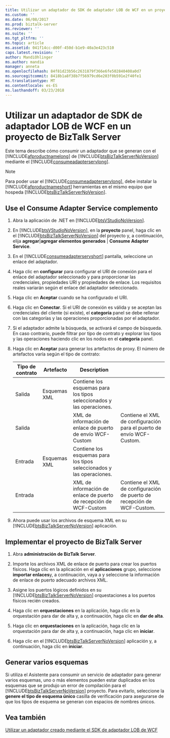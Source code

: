 ```yaml
---
title: Utilizar un adaptador de SDK de adaptador LOB de WCF en un proyecto de BizTalk Server | Documentos de Microsoft
ms.custom: ''
ms.date: 06/08/2017
ms.prod: biztalk-server
ms.reviewer: ''
ms.suite: ''
ms.tgt_pltfrm: ''
ms.topic: article
ms.assetid: 041f14cc-d00f-450d-b1e9-40a3e423c510
caps.latest.revision: ''
author: MandiOhlinger
ms.author: mandia
manager: anneta
ms.openlocfilehash: 84f81d23b56c2631879f366e6fe502840408a0d7
ms.sourcegitcommit: 8418b1a8f38b7f56979cd6e203f0b591e2f40fe1
ms.translationtype: MT
ms.contentlocale: es-ES
ms.lasthandoff: 03/23/2018
---
```

# <a name="consume-a-wcf-lob-adapter-sdk-adapter-in-a-biztalk-server-project"></a>Utilizar un adaptador de SDK de adaptador LOB de WCF en un proyecto de BizTalk Server
Este tema describe cómo consumir un adaptador que se generan con el [!INCLUDE[afproductnamelong](../../includes/afproductnamelong-md.md)] de [!INCLUDE[btsBizTalkServerNoVersion](../../includes/btsbiztalkservernoversion-md.md)] mediante el [!INCLUDE[consumeadapterservlong](../../includes/consumeadapterservlong-md.md)].  
  
> [!NOTE]
>  Para poder usar el [!INCLUDE[consumeadapterservlong](../../includes/consumeadapterservlong-md.md)], debe instalar la [!INCLUDE[afproductnameshort](../../includes/afproductnameshort-md.md)] herramientas en el mismo equipo que hospeda [!INCLUDE[btsBizTalkServerNoVersion](../../includes/btsbiztalkservernoversion-md.md)].  
  
 
## <a name="use-the-consume-adapter-service-add-in"></a>Use el Consume Adapter Service complemento  
 
  
1.  Abra la aplicación de .NET en [!INCLUDE[btsVStudioNoVersion](../../includes/btsvstudionoversion-md.md)].  
  
2.  En [!INCLUDE[btsVStudioNoVersion](../../includes/btsvstudionoversion-md.md)], en la **proyecto** panel, haga clic en el [!INCLUDE[btsBizTalkServerNoVersion](../../includes/btsbiztalkservernoversion-md.md)] del proyecto y, a continuación, elija **agregar**&#124;**agregar elementos generados** &#124;  **Consume Adapter Service**.  
  
3.  En el [!INCLUDE[consumeadapterservshort](../../includes/consumeadapterservshort-md.md)] pantalla, seleccione un enlace del adaptador.  
  
4.  Haga clic en **configurar** para configurar el URI de conexión para el enlace del adaptador seleccionado y para proporcionar las credenciales, propiedades URI y propiedades de enlace. Los requisitos reales variarán según el enlace del adaptador seleccionado.  
  
5.  Haga clic en **Aceptar** cuando se ha configurado el URI.  
  
6.  Haga clic en **Conectar**. Si el URI de conexión es válida y se aceptan las credenciales del cliente (si existe), el **categoría** panel se debe rellenar con las categorías y las operaciones proporcionadas por el adaptador.  
  
7.  Si el adaptador admite la búsqueda, se activará el campo de búsqueda. En caso contrario, puede filtrar por tipo de contrato y explorar los tipos y las operaciones haciendo clic en los nodos en el **categoría** panel.  
  
8.  Haga clic en **Aceptar** para generar los artefactos de proxy. El número de artefactos varía según el tipo de contrato:  
  
    |Tipo de contrato|Artefacto|Description||  
    |-------------------|--------------|-----------------|-|  
    |Salida|Esquemas XML|Contiene los esquemas para los tipos seleccionados y las operaciones.||  
    |Salida||XML de información de enlace de puerto de envío WCF-Custom|Contiene el XML de configuración para el puerto de envío WCF-Custom.|  
    |Entrada|Esquemas XML|Contiene los esquemas para los tipos seleccionados y las operaciones.||  
    |Entrada||XML de información de enlace de puerto de recepción de WCF-Custom|Contiene el XML de configuración de puerto de recepción de WCF-Custom.|  
  
9. Ahora puede usar los archivos de esquema XML en su [!INCLUDE[btsBizTalkServerNoVersion](../../includes/btsbiztalkservernoversion-md.md)] aplicación.  
  
## <a name="deploy-the-biztalk-server-project"></a>Implementar el proyecto de BizTalk Server  
  
1.  Abra **administración de BizTalk Server**.  
  
2.  Importe los archivos XML de enlace de puerto para crear los puertos físicos. Haga clic en la aplicación en el **aplicaciones** grupo, seleccione **importar enlaces**y, a continuación, vaya a y seleccione la información de enlace de puerto adecuado archivos XML.  
  
3.  Asigne los puertos lógicos definidos en su [!INCLUDE[btsBizTalkServerNoVersion](../../includes/btsbiztalkservernoversion-md.md)] orquestaciones a los puertos físicos recién creados.  
  
4.  Haga clic en **orquestaciones** en la aplicación, haga clic en la orquestación para dar de alta y, a continuación, haga clic en **dar de alta**.  
  
5.  Haga clic en **orquestaciones** en la aplicación, haga clic en la orquestación para dar de alta y, a continuación, haga clic en **iniciar**.  
  
6.  Haga clic en el [!INCLUDE[btsBizTalkServerNoVersion](../../includes/btsbiztalkservernoversion-md.md)] aplicación y, a continuación, haga clic en **iniciar**.  
  
## <a name="generate-multiple-schemas"></a>Generar varios esquemas  
 Si utiliza el Asistente para consumir un servicio de adaptador para generar varios esquemas, uno o más elementos pueden estar duplicados en los esquemas que se produjo un error de compilación para el [!INCLUDE[btsBizTalkServerNoVersion](../../includes/btsbiztalkservernoversion-md.md)] proyecto. Para evitarlo, seleccione la **genere el tipo de esquema único** casilla de verificación para asegurarse de que los tipos de esquema se generan con espacios de nombres únicos.  
  
## <a name="see-also"></a>Vea también  
 [Utilizar un adaptador creado mediante el SDK de adaptador LOB de WCF](../../adapters-and-accelerators/wcf-lob-adapter-sdk/consume-an-adapter-created-using-the-wcf-lob-adapter-sdk.md)